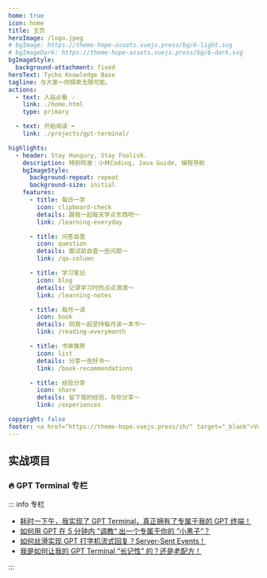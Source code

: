 ```yaml
---
home: true
icon: home
title: 主页
heroImage: /logo.jpeg
# bgImage: https://theme-hope-assets.vuejs.press/bg/6-light.svg
# bgImageDark: https://theme-hope-assets.vuejs.press/bg/6-dark.svg
bgImageStyle:
  background-attachment: fixed
heroText: Tycho Knowledge Base
tagline: 与大家一同探索无限可能。
actions:
  - text: 入站必看 💡
    link: ./home.html
    type: primary

  - text: 开始阅读 ➡️
    link: ./projects/gpt-terminal/

highlights:
  - header: Stay Hungury, Stay Foolish.
    description: 特别鸣谢：小林Coding, Java Guide, 编程导航
    bgImageStyle:
      background-repeat: repeat
      background-size: initial
    features:
      - title: 每日一学
        icon: clipboard-check
        details: 跟我一起每天学点东西吧～
        link: /learning-everyday

      - title: 问答自查
        icon: question
        details: 面试前自查一些问题～
        link: /qa-column

      - title: 学习笔记
        icon: blog
        details: 记录学习时的点点滴滴～
        link: /learning-notes

      - title: 每月一读
        icon: book
        details: 同我一起坚持每月读一本书～
        link: /reading-everymonth

      - title: 书单推荐
        icon: list
        details: 分享一些好书～
        link: /book-recommendations

      - title: 经验分享
        icon: share
        details: 留下我的经验，与你分享～
        link: /experiences

copyright: false
footer: <a href="https://theme-hope.vuejs.press/zh/" target="_blank">VuePress Theme Hope</a> 主题 | MIT 协议, 版权所有 © 2023-present ltyzzz
---
```


## 实战项目

### 🔥 GPT Terminal 专栏

::: info 专栏

- [耗时一下午，我实现了 GPT Terminal，真正拥有了专属于我的 GPT 终端！](https://juejin.cn/post/7243252896392151097)
- [如何用 GPT 在 5 分钟内 ”调教“ 出一个专属于你的 ”小黑子“？](https://juejin.cn/post/7244174817679573047)
- [如何丝滑实现 GPT 打字机流式回复？Server-Sent Events！](https://juejin.cn/post/7244604894408933432)
- [我是如何让我的 GPT Terminal “长记性” 的？还是老配方！](https://juejin.cn/post/7245812754027823160)

:::